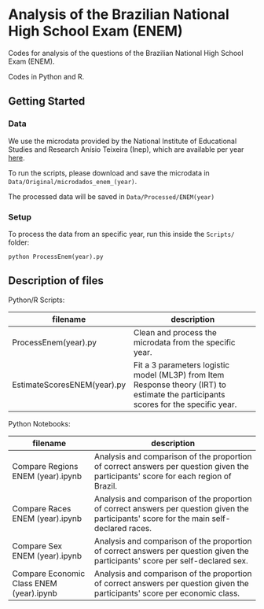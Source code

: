 # Analysis of the Brazilian National High School Exam (ENEM) 

Codes for analysis of the questions of the Brazilian National High School Exam (ENEM).

Codes in Python and R.

## Getting Started

### Data

We use the microdata provided by the National Institute of Educational Studies and Research Anísio Teixeira (Inep), which are available per year [here](https://www.gov.br/inep/pt-br/acesso-a-informacao/dados-abertos/microdados/enem). 

To run the scripts, please download and save the microdata in `Data/Original/microdados_enem_(year)`.

The processed data will be saved in `Data/Processed/ENEM(year)`

### Setup

To process the data from an specific year, run this inside the `Scripts/` folder:

```
python ProcessEnem(year).py
```

## Description of files


Python/R Scripts:

filename                          |  description
----------------------------------|------------------------------------------------------------------------------------
ProcessEnem(year).py              |  Clean and process the microdata from the specific year.
EstimateScoresENEM(year).py       |  Fit a 3 parameters logistic model (ML3P) from Item Response theory (IRT) to estimate the participants scores for the specific year.


Python Notebooks:

filename                           |  description
-----------------------------------|------------------------------------------------------------------------------------
Compare Regions ENEM (year).ipynb  |  Analysis and comparison of the proportion of correct answers per question given the participants' score for each region of Brazil.
Compare Races ENEM (year).ipynb    |  Analysis and comparison of the proportion of correct answers per question given the participants' score for the main self-declared races.
Compare Sex ENEM (year).ipynb      |  Analysis and comparison of the proportion of correct answers per question given the participants' score per self-declared sex.
Compare Economic Class ENEM (year).ipynb      |  Analysis and comparison of the proportion of correct answers per question given the participants' score per economic class.